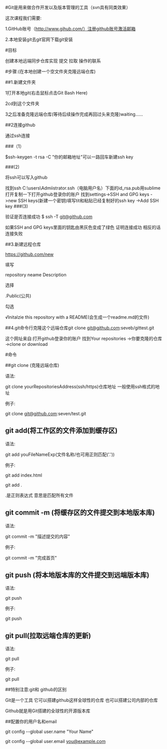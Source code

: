 
#Git是用来做合作开发以及版本管理的工具（svn具有同类效果）

这次课程我们需要:

1.GitHub账号（http://www.gihub.com/）注册github账号激活邮箱

2.本地安装git去git官网下载git安装

#目标

创建本地远端同步仓库实现 提交 拉取  操作的联系

#步骤:(在本地创建一个空文件夹克隆远端仓库)

##1.新建文件夹

1打开本地git(右击鼠标点击Git Bash Here)

2cd到这个文件夹

3之后准备克隆远端仓库(等待后续操作完成再回过头来克隆)waiting……

##2连接github

通过ssh连接

###（1）

$ssh-keygen -t rsa -C "你的邮箱地址"可以一路回车新建ssh key

###(2)

将ssh可以写入github

找到ssh C:\users\Admiistrator.ssh（电脑用户名）下面的id_rsa.pub用sublime打开复制一下打开github登录你的账户  找到settings->SSH and GPG keys ->new SSH keys(新建一个密钥)填写tit和粘贴已经复制好的ssh key ->Add SSH key
###(3)

验证是否连接成功 $ ssh -T git@github.com

如果SSH and GPG keys里面的钥匙由黑灰色变成了绿色  证明连接成功 相反的话连接失败

##3.新建远程仓库

https://github.com/new

填写

repository neame Description

选择

.Public(公共)

勾选

√Initalzie this repository with a README(会生成一个readme.md的文件)

##4.git命令行克隆这个远端仓库git clone git@github.com:seveb/gittest.git

这个网址来自:打开github登录你的账户 找到Your repositories ->你要克隆的仓库 ->clone or download

#命令

##git clone (克隆远端仓库)

语法:

git clone yourRepositoriesAddress(ssh/https)仓库地址 一般使用ssh格式的地址

例子:

git clone git@github.com:seven/test.git

## git add(将工作区的文件添加到缓存区)

语法:

git add youFileNameExp(文件名称/也可用正则匹配('.'))

例子:

git add index.html

git add .

.是正则表达式 意思是匹配所有文件

## git commit -m (将缓存区的文件提交到本地版本库)

语法:

git commit -m "描述提交的内容"

例子:

git commit -m "完成首页"

## git push (将本地版本库的文件提交到远端版本库)

语法:

git push 

例子:

git push

## git pull(拉取远端仓库的更新)

语法:

git pull

例子:

git pull 

##特别注意:git和 github的区别

Git是一个工具 它可以搭建github这样全球性的仓库 也可以搭建公司内部的仓库

Github就是用Git搭建的全球性的开源版本库

##配置你的用户名和email

git config --global user.name "Your Name"

git config --global user.email you@example.com